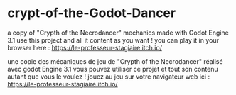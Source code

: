 # crypt-of-the-Godot-Dancer

a copy of "Crypth of the Necrodancer" mechanics made with Godot Engine 3.1
use this project and all it content as you want ! 
you can play it in your browser here : https://le-professeur-stagiaire.itch.io/ 

une copie des mécaniques de jeu de "Crypth of the Necrodancer" réalisé avec godot Engine 3.1
vous pouvez utiliser ce projet et tout son contenu autant que vous le voulez !
jouez au jeu sur votre navigateur web ici : https://le-professeur-stagiaire.itch.io/ 
